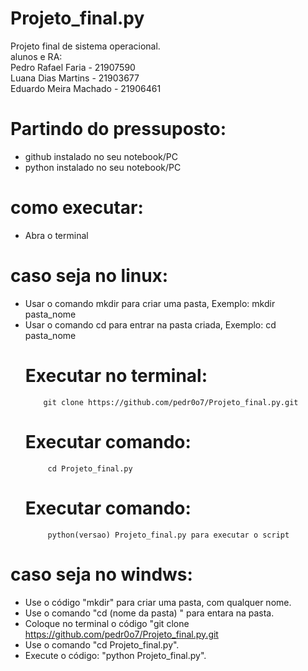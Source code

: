 # Projeto_final.py
Projeto final de sistema operacional.\
alunos e RA:                                                                         
Pedro Rafael Faria - 21907590 \
Luana Dias Martins - 21903677 \
Eduardo Meira Machado - 21906461
# Partindo do pressuposto:
- github instalado no seu notebook/PC 
- python instalado no seu notebook/PC
# como executar:
- Abra o terminal
# caso seja no linux:
- Usar o comando mkdir para criar uma pasta, Exemplo:
            mkdir pasta_nome 
- Usar o comando cd para entrar na pasta criada, Exemplo:
            cd pasta_nome 
     # Executar no terminal:
          git clone https://github.com/pedr0o7/Projeto_final.py.git
     # Executar comando:
           cd Projeto_final.py 
     # Executar comando:
           python(versao) Projeto_final.py para executar o script 
# caso seja no windws:
- Use o código "mkdir" para criar uma pasta, com qualquer nome.
- Use o comando "cd (nome da pasta) " para entara na pasta.
- Coloque no terminal o código "git clone https://github.com/pedr0o7/Projeto_final.py.git
- Use o  comando "cd Projeto_final.py".
- Execute o código: "python Projeto_final.py".
